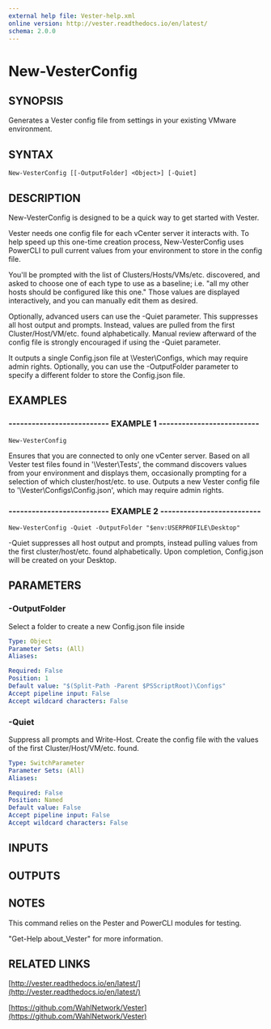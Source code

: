 ```yaml
---
external help file: Vester-help.xml
online version: http://vester.readthedocs.io/en/latest/
schema: 2.0.0
---
```


# New-VesterConfig

## SYNOPSIS
Generates a Vester config file from settings in your existing VMware environment.

## SYNTAX

```
New-VesterConfig [[-OutputFolder] <Object>] [-Quiet]
```

## DESCRIPTION
New-VesterConfig is designed to be a quick way to get started with Vester.

Vester needs one config file for each vCenter server it interacts with.
To
help speed up this one-time creation process, New-VesterConfig uses PowerCLI
to pull current values from your environment to store in the config file.

You'll be prompted with the list of Clusters/Hosts/VMs/etc.
discovered, and
asked to choose one of each type to use as a baseline; i.e.
"all my other
hosts should be configured like this one." Those values are displayed
interactively, and you can manually edit them as desired.

Optionally, advanced users can use the -Quiet parameter.
This suppresses
all host output and prompts.
Instead, values are pulled from the first
Cluster/Host/VM/etc.
found alphabetically.
Manual review afterward of the
config file is strongly encouraged if using the -Quiet parameter.

It outputs a single Config.json file at \Vester\Configs, which may require
admin rights.
Optionally, you can use the -OutputFolder parameter to
specify a different folder to store the Config.json file.

## EXAMPLES

### -------------------------- EXAMPLE 1 --------------------------
```
New-VesterConfig
```

Ensures that you are connected to only one vCenter server.
Based on all Vester test files found in '\Vester\Tests', the command
discovers values from your environment and displays them, occasionally
prompting for a selection of which cluster/host/etc.
to use.
Outputs a new Vester config file to '\Vester\Configs\Config.json',
which may require admin rights.

### -------------------------- EXAMPLE 2 --------------------------
```
New-VesterConfig -Quiet -OutputFolder "$env:USERPROFILE\Desktop"
```

-Quiet suppresses all host output and prompts, instead pulling values
from the first cluster/host/etc.
found alphabetically.
Upon completion, Config.json will be created on your Desktop.

## PARAMETERS

### -OutputFolder
Select a folder to create a new Config.json file inside

```yaml
Type: Object
Parameter Sets: (All)
Aliases: 

Required: False
Position: 1
Default value: "$(Split-Path -Parent $PSScriptRoot)\Configs"
Accept pipeline input: False
Accept wildcard characters: False
```

### -Quiet
Suppress all prompts and Write-Host.
Create the config file
with the values of the first Cluster/Host/VM/etc.
found.

```yaml
Type: SwitchParameter
Parameter Sets: (All)
Aliases: 

Required: False
Position: Named
Default value: False
Accept pipeline input: False
Accept wildcard characters: False
```

## INPUTS

## OUTPUTS

## NOTES
This command relies on the Pester and PowerCLI modules for testing.

"Get-Help about_Vester" for more information.

## RELATED LINKS

[http://vester.readthedocs.io/en/latest/](http://vester.readthedocs.io/en/latest/)

[https://github.com/WahlNetwork/Vester](https://github.com/WahlNetwork/Vester)

